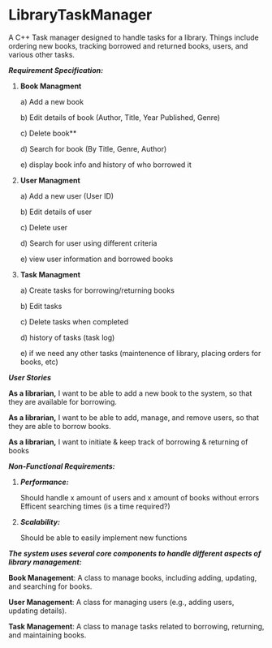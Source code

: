 # LibraryTaskManager
A C++ Task manager designed to handle tasks for a library. Things include ordering new books, tracking borrowed and returned books, users, and various other tasks.

***Requirement Specification:***

1) **Book Managment**

   a) Add a new book
   
   b) Edit details of book (Author, Title, Year Published, Genre)

   c) Delete book**
   
   d) Search for book (By Title, Genre, Author)
   
   e) display book info and history of who borrowed it
   
2) **User Managment**

   a) Add a new user (User ID)
   
   b) Edit details of user
   
   c) Delete user
   
   d) Search for user using different criteria
   
   e) view user information and borrowed books
   
3) **Task Managment**

   a) Create tasks for borrowing/returning books
   
   b) Edit tasks
   
   c) Delete tasks when completed
   
   d) history of tasks (task log)
   
   e) if we need any other tasks (maintenence of library, placing orders for books, etc)

***User Stories***

**As a librarian,** I want to be able to add a new book to the system, so that they are available for borrowing.

**As a librarian,** I want to be able to add, manage, and remove users, so that they are able to borrow books.

**As a librarian,** I want to initiate & keep track of borrowing & returning of books

***Non-Functional Requirements:***

   1) ***Performance:***

      Should handle x amount of users and x amount of books without errors
      Efficent searching times (is a time required?)

   2) ***Scalability:***

      Should be able to easily implement new functions 

***The system uses several core components to handle different aspects of library management:***

**Book Management**: A class to manage books, including adding, updating, and searching for books.

**User Management**: A class for managing users (e.g., adding users, updating details).

**Task Management**: A class to manage tasks related to borrowing, returning, and maintaining books.
      


   
